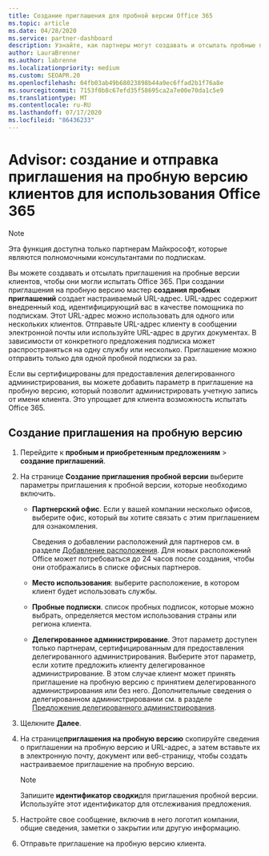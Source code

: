 ```yaml
---
title: Создание приглашения для пробной версии Office 365
ms.topic: article
ms.date: 04/28/2020
ms.service: partner-dashboard
description: Узнайте, как партнеры могут создавать и отсылать пробные приглашения для своих клиентов, чтобы опробовать Office 365. Партнеры в целом являются полномочными консультантами по подпискам.
author: LauraBrenner
ms.author: labrenne
ms.localizationpriority: medium
ms.custom: SEOAPR.20
ms.openlocfilehash: 04fb03ab49b68023898b44a9ec6ffad2b1f76a8e
ms.sourcegitcommit: 7153f0b8c67efd35f58695ca2a7e00e70da1c5e9
ms.translationtype: MT
ms.contentlocale: ru-RU
ms.lasthandoff: 07/17/2020
ms.locfileid: "86436233"
---
```

# <a name="advisors-create-and-send-a-trial-invitation-for-clients-to-try-office-365"></a>Advisor: создание и отправка приглашения на пробную версию клиентов для использования Office 365

> [!NOTE]
> Эта функция доступна только партнерам Майкрософт, которые являются полномочными консультантами по подпискам.

Вы можете создавать и отсылать приглашения на пробные версии клиентов, чтобы они могли испытать Office 365. При создании приглашения на пробную версию мастер **создания пробных приглашений** создает настраиваемый URL-адрес. URL-адрес содержит внедренный код, идентифицирующий вас в качестве помощника по подпискам. Этот URL-адрес можно использовать для одного или нескольких клиентов. Отправьте URL-адрес клиенту в сообщении электронной почты или используйте URL-адрес в других документах. В зависимости от конкретного предложения подписка может распространяться на одну службу или несколько. Приглашение можно отправить только для одной пробной подписки за раз.

Если вы сертифицированы для предоставления делегированного администрирования, вы можете добавить параметр в приглашение на пробную версию, который позволит администрировать учетную запись от имени клиента. Это упрощает для клиента возможность испытать Office 365.

## <a name="to-create-a-trial-invitation"></a>Создание приглашения на пробную версию

1. Перейдите к **пробным и приобретенным предложениям**  >  **создание приглашений**.

2. На странице **Создание приглашения пробной версии** выберите параметры приглашения к пробной версии, которые необходимо включить.

    - **Партнерский офис**. Если у вашей компании несколько офисов, выберите офис, который вы хотите связать с этим приглашением для ознакомления.

        Сведения о добавлении расположений для партнеров см. в разделе [Добавление расположения](manage-locations.md). Для новых расположений Office может потребоваться до 24 часов после создания, чтобы они отображались в списке офисных партнеров.

    - **Место использования**: выберите расположение, в котором клиент будет использовать службы.
    - **Пробные подписки**. список пробных подписок, которые можно выбрать, определяется местом использования страны или региона клиента.
    - **Делегированное администрирование**. Этот параметр доступен только партнерам, сертифицированным для предоставления делегированного администрирования. Выберите этот параметр, если хотите предложить клиенту делегированное администрирование. В этом случае клиент может принять приглашение на пробную версию с принятием делегированного администрирования или без него. Дополнительные сведения о делегированном администрировании см. в разделе [Предложение делегированного администрирования](customers-revoke-admin-privileges.md).

3. Щелкните **Далее**.

4. На странице**приглашения на пробную версию** скопируйте сведения о приглашении на пробную версию и URL-адрес, а затем вставьте их в электронную почту, документ или веб-страницу, чтобы создать настраиваемое приглашение на пробную версию.

    > [!NOTE]
    > Запишите **идентификатор сводки**для приглашения пробной версии. Используйте этот идентификатор для отслеживания предложения.

5. Настройте свое сообщение, включив в него логотип компании, общие сведения, заметки о закрытии или другую информацию.

6. Отправьте приглашение на пробную версию клиента.
